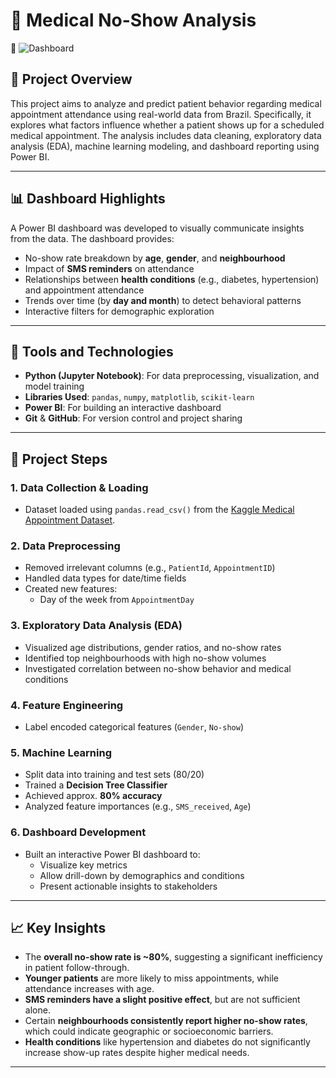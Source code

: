 # 🏥 Medical No-Show Analysis


📎 ![Dashboard](Appointment_Dashboard.jpg)

## 📌 Project Overview

This project aims to analyze and predict patient behavior regarding medical appointment attendance using real-world data from Brazil. Specifically, it explores what factors influence whether a patient shows up for a scheduled medical appointment. The analysis includes data cleaning, exploratory data analysis (EDA), machine learning modeling, and dashboard reporting using Power BI.

---

## 📊 Dashboard Highlights

A Power BI dashboard was developed to visually communicate insights from the data. The dashboard provides:

- No-show rate breakdown by **age**, **gender**, and **neighbourhood**
- Impact of **SMS reminders** on attendance
- Relationships between **health conditions** (e.g., diabetes, hypertension) and appointment attendance
- Trends over time (by **day and month**) to detect behavioral patterns
- Interactive filters for demographic exploration

---

## 🧰 Tools and Technologies

- **Python (Jupyter Notebook)**: For data preprocessing, visualization, and model training
- **Libraries Used**: `pandas`, `numpy`, `matplotlib`, `scikit-learn`
- **Power BI**: For building an interactive dashboard
- **Git** & **GitHub**: For version control and project sharing

---

## 🧪 Project Steps

### 1. Data Collection & Loading
- Dataset loaded using `pandas.read_csv()` from the [Kaggle Medical Appointment Dataset](https://www.kaggle.com/joniarroba/noshowappointments).

### 2. Data Preprocessing
- Removed irrelevant columns (e.g., `PatientId`, `AppointmentID`)
- Handled data types for date/time fields
- Created new features: 
  - Day of the week from `AppointmentDay`

### 3. Exploratory Data Analysis (EDA)
- Visualized age distributions, gender ratios, and no-show rates
- Identified top neighbourhoods with high no-show volumes
- Investigated correlation between no-show behavior and medical conditions

### 4. Feature Engineering
- Label encoded categorical features (`Gender`, `No-show`)

### 5. Machine Learning
- Split data into training and test sets (80/20)
- Trained a **Decision Tree Classifier**
- Achieved approx. **80% accuracy**
- Analyzed feature importances (e.g., `SMS_received`, `Age`)

### 6. Dashboard Development
- Built an interactive Power BI dashboard to:
  - Visualize key metrics
  - Allow drill-down by demographics and conditions
  - Present actionable insights to stakeholders

---

## 📈 Key Insights

- The **overall no-show rate is ~80%**, suggesting a significant inefficiency in patient follow-through.
- **Younger patients** are more likely to miss appointments, while attendance increases with age.
- **SMS reminders have a slight positive effect**, but are not sufficient alone.
- Certain **neighbourhoods consistently report higher no-show rates**, which could indicate geographic or socioeconomic barriers.
- **Health conditions** like hypertension and diabetes do not significantly increase show-up rates despite higher medical needs.

---
